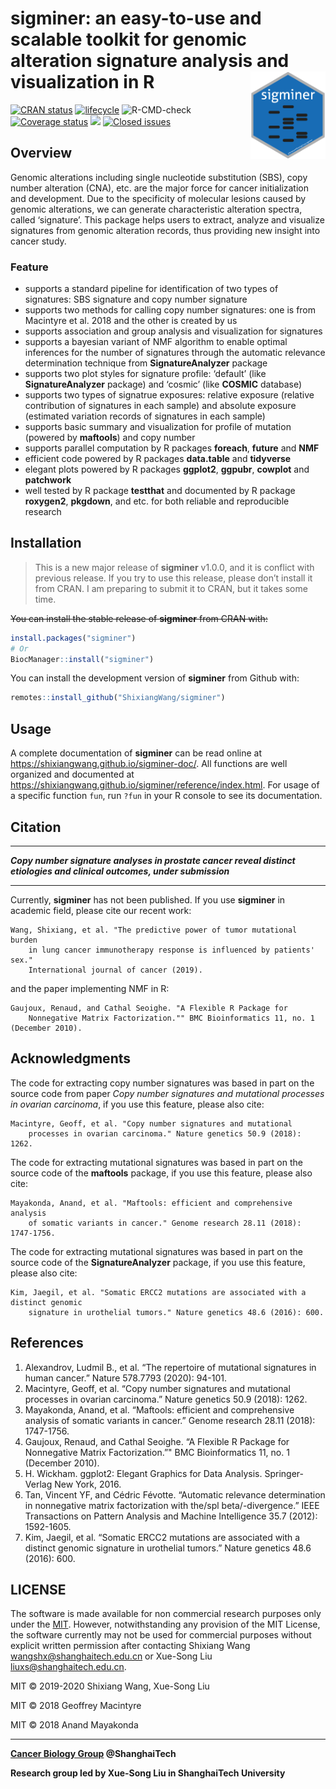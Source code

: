 
<!-- README.md is generated from README.Rmd. Please edit that file -->

# sigminer: an easy-to-use and scalable toolkit for genomic alteration signature analysis and visualization in R <img src="man/figures/logo.png" align="right"  height="140" width="120" alt="logo"/>

[![CRAN
status](https://www.r-pkg.org/badges/version/sigminer)](https://cran.r-project.org/package=sigminer)
[![lifecycle](https://img.shields.io/badge/lifecycle-maturing-blue.svg)](https://www.tidyverse.org/lifecycle/#maturing)
![R-CMD-check](https://github.com/ShixiangWang/sigminer/workflows/R-CMD-check/badge.svg)
[![Coverage
status](https://codecov.io/gh/ShixiangWang/sigminer/branch/master/graph/badge.svg)](https://codecov.io/github/ShixiangWang/sigminer?branch=master)
[![](http://cranlogs.r-pkg.org/badges/grand-total/sigminer?color=orange)](https://cran.r-project.org/package=sigminer)
[![Closed
issues](https://img.shields.io/github/issues-closed/ShixiangWang/sigminer.svg)](https://github.com/ShixiangWang/sigminer/issues?q=is%3Aissue+is%3Aclosed)

## Overview

Genomic alterations including single nucleotide substitution (SBS), copy
number alteration (CNA), etc. are the major force for cancer
initialization and development. Due to the specificity of molecular
lesions caused by genomic alterations, we can generate characteristic
alteration spectra, called ‘signature’. This package helps users to
extract, analyze and visualize signatures from genomic alteration
records, thus providing new insight into cancer study.

### Feature

  - supports a standard pipeline for identification of two types of
    signatures: SBS signature and copy number signature
  - supports two methods for calling copy number signatures: one is from
    Macintyre et al. 2018 and the other is created by us
  - supports association and group analysis and visualization for
    signatures
  - supports a bayesian variant of NMF algorithm to enable optimal
    inferences for the number of signatures through the automatic
    relevance determination technique from **SignatureAnalyzer** package
  - supports two plot styles for signature profile: ‘default’ (like
    **SignatureAnalyzer** package) and ‘cosmic’ (like **COSMIC**
    database)
  - supports two types of signatrue exposures: relative exposure
    (relative contribution of signatures in each sample) and absolute
    exposure (estimated variation records of signatures in each sample)
  - supports basic summary and visualization for profile of mutation
    (powered by **maftools**) and copy number
  - supports parallel computation by R packages **foreach**, **future**
    and **NMF**
  - efficient code powered by R packages **data.table** and
    **tidyverse**
  - elegant plots powered by R packages **ggplot2**, **ggpubr**,
    **cowplot** and **patchwork**
  - well tested by R package **testthat** and documented by R package
    **roxygen2**, **pkgdown**, and etc. for both reliable and
    reproducible research

## Installation

> This is a new major release of **sigminer** v1.0.0, and it is conflict
> with previous release. If you try to use this release, please don’t
> install it from CRAN. I am preparing to submit it to CRAN, but it
> takes some time.

~~You can install the stable release of **sigminer** from CRAN with:~~

``` r
install.packages("sigminer")
# Or
BiocManager::install("sigminer")
```

You can install the development version of **sigminer** from Github
with:

``` r
remotes::install_github("ShixiangWang/sigminer")
```

## Usage

A complete documentation of **sigminer** can be read online at
<https://shixiangwang.github.io/sigminer-doc/>. All functions are well
organized and documented at
<https://shixiangwang.github.io/sigminer/reference/index.html>. For
usage of a specific function `fun`, run `?fun` in your R console to see
its documentation.

## Citation

-----

***Copy number signature analyses in prostate cancer reveal distinct
etiologies and clinical outcomes, under submission***

-----

Currently, **sigminer** has not been published. If you use **sigminer**
in academic field, please cite our recent work:

    Wang, Shixiang, et al. "The predictive power of tumor mutational burden 
        in lung cancer immunotherapy response is influenced by patients' sex."
        International journal of cancer (2019).

and the paper implementing NMF in R:

    Gaujoux, Renaud, and Cathal Seoighe. "A Flexible R Package for 
        Nonnegative Matrix Factorization."" BMC Bioinformatics 11, no. 1 (December 2010).

## Acknowledgments

The code for extracting copy number signatures was based in part on the
source code from paper *Copy number signatures and mutational processes
in ovarian carcinoma*, if you use this feature, please also cite:

    Macintyre, Geoff, et al. "Copy number signatures and mutational
        processes in ovarian carcinoma." Nature genetics 50.9 (2018): 1262.

The code for extracting mutational signatures was based in part on the
source code of the **maftools** package, if you use this feature, please
also cite:

    Mayakonda, Anand, et al. "Maftools: efficient and comprehensive analysis
        of somatic variants in cancer." Genome research 28.11 (2018): 1747-1756.

The code for extracting mutational signatures was based in part on the
source code of the **SignatureAnalyzer** package, if you use this
feature, please also cite:

    Kim, Jaegil, et al. "Somatic ERCC2 mutations are associated with a distinct genomic
        signature in urothelial tumors." Nature genetics 48.6 (2016): 600.

## References

1.  Alexandrov, Ludmil B., et al. “The repertoire of mutational
    signatures in human cancer.” Nature 578.7793 (2020): 94-101.
2.  Macintyre, Geoff, et al. “Copy number signatures and mutational
    processes in ovarian carcinoma.” Nature genetics 50.9 (2018): 1262.
3.  Mayakonda, Anand, et al. “Maftools: efficient and comprehensive
    analysis of somatic variants in cancer.” Genome research 28.11
    (2018): 1747-1756.
4.  Gaujoux, Renaud, and Cathal Seoighe. “A Flexible R Package for
    Nonnegative Matrix Factorization.”" BMC Bioinformatics 11, no. 1
    (December 2010).
5.  H. Wickham. ggplot2: Elegant Graphics for Data Analysis.
    Springer-Verlag New York, 2016.
6.  Tan, Vincent YF, and Cédric Févotte. “Automatic relevance
    determination in nonnegative matrix factorization with the/spl
    beta/-divergence.” IEEE Transactions on Pattern Analysis and Machine
    Intelligence 35.7 (2012): 1592-1605.
7.  Kim, Jaegil, et al. “Somatic ERCC2 mutations are associated with a
    distinct genomic signature in urothelial tumors.” Nature genetics
    48.6 (2016): 600.

## LICENSE

The software is made available for non commercial research purposes only
under the [MIT](LICENSE.md). However, notwithstanding any provision of
the MIT License, the software currently may not be used for commercial
purposes without explicit written permission after contacting Shixiang
Wang <wangshx@shanghaitech.edu.cn> or Xue-Song Liu
<liuxs@shanghaitech.edu.cn>.

MIT © 2019-2020 Shixiang Wang, Xue-Song Liu

MIT © 2018 Geoffrey Macintyre

MIT © 2018 Anand Mayakonda

-----

**[Cancer Biology Group](https://github.com/XSLiuLab) @ShanghaiTech**

**Research group led by Xue-Song Liu in ShanghaiTech University**
